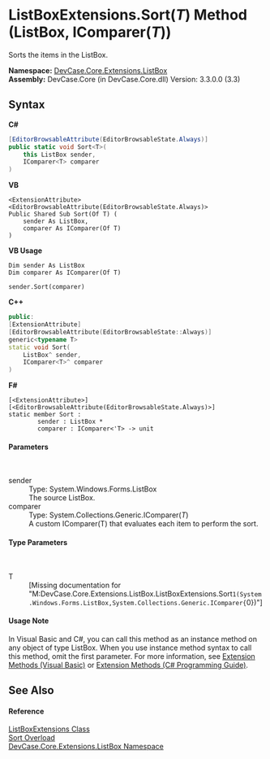 # ListBoxExtensions.Sort(*T*) Method (ListBox, IComparer(*T*))
 

Sorts the items in the ListBox.

**Namespace:**&nbsp;<a href="N_DevCase_Core_Extensions_ListBox">DevCase.Core.Extensions.ListBox</a><br />**Assembly:**&nbsp;DevCase.Core (in DevCase.Core.dll) Version: 3.3.0.0 (3.3)

## Syntax

**C#**<br />
``` C#
[EditorBrowsableAttribute(EditorBrowsableState.Always)]
public static void Sort<T>(
	this ListBox sender,
	IComparer<T> comparer
)

```

**VB**<br />
``` VB
<ExtensionAttribute>
<EditorBrowsableAttribute(EditorBrowsableState.Always)>
Public Shared Sub Sort(Of T) ( 
	sender As ListBox,
	comparer As IComparer(Of T)
)
```

**VB Usage**<br />
``` VB Usage
Dim sender As ListBox
Dim comparer As IComparer(Of T)

sender.Sort(comparer)
```

**C++**<br />
``` C++
public:
[ExtensionAttribute]
[EditorBrowsableAttribute(EditorBrowsableState::Always)]
generic<typename T>
static void Sort(
	ListBox^ sender, 
	IComparer<T>^ comparer
)
```

**F#**<br />
``` F#
[<ExtensionAttribute>]
[<EditorBrowsableAttribute(EditorBrowsableState.Always)>]
static member Sort : 
        sender : ListBox * 
        comparer : IComparer<'T> -> unit 

```


#### Parameters
&nbsp;<dl><dt>sender</dt><dd>Type: System.Windows.Forms.ListBox<br />The source ListBox.</dd><dt>comparer</dt><dd>Type: System.Collections.Generic.IComparer(*T*)<br />A custom IComparer(T) that evaluates each item to perform the sort.</dd></dl>

#### Type Parameters
&nbsp;<dl><dt>T</dt><dd>\[Missing <typeparam name="T"/> documentation for "M:DevCase.Core.Extensions.ListBox.ListBoxExtensions.Sort``1(System.Windows.Forms.ListBox,System.Collections.Generic.IComparer{``0})"\]</dd></dl>

#### Usage Note
In Visual Basic and C#, you can call this method as an instance method on any object of type ListBox. When you use instance method syntax to call this method, omit the first parameter. For more information, see <a href="https://docs.microsoft.com/dotnet/visual-basic/programming-guide/language-features/procedures/extension-methods">Extension Methods (Visual Basic)</a> or <a href="https://docs.microsoft.com/dotnet/csharp/programming-guide/classes-and-structs/extension-methods">Extension Methods (C# Programming Guide)</a>.

## See Also


#### Reference
<a href="T_DevCase_Core_Extensions_ListBox_ListBoxExtensions">ListBoxExtensions Class</a><br /><a href="Overload_DevCase_Core_Extensions_ListBox_ListBoxExtensions_Sort">Sort Overload</a><br /><a href="N_DevCase_Core_Extensions_ListBox">DevCase.Core.Extensions.ListBox Namespace</a><br />